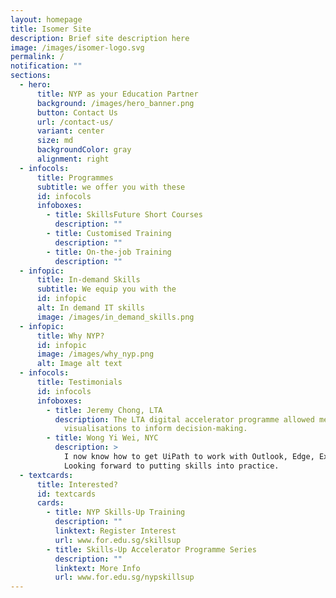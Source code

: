 ```yaml
---
layout: homepage
title: Isomer Site
description: Brief site description here
image: /images/isomer-logo.svg
permalink: /
notification: ""
sections:
  - hero:
      title: NYP as your Education Partner
      background: /images/hero_banner.png
      button: Contact Us
      url: /contact-us/
      variant: center
      size: md
      backgroundColor: gray
      alignment: right
  - infocols:
      title: Programmes
      subtitle: we offer you with these
      id: infocols
      infoboxes:
        - title: SkillsFuture Short Courses
          description: ""
        - title: Customised Training
          description: ""
        - title: On-the-job Training
          description: ""
  - infopic:
      title: In-demand Skills
      subtitle: We equip you with the
      id: infopic
      alt: In demand IT skills
      image: /images/in_demand_skills.png
  - infopic:
      title: Why NYP?
      id: infopic
      image: /images/why_nyp.png
      alt: Image alt text
  - infocols:
      title: Testimonials
      id: infocols
      infoboxes:
        - title: Jeremy Chong, LTA
          description: The LTA digital accelerator programme allowed me to create
            visualisations to inform decision-making.
        - title: Wong Yi Wei, NYC
          description: >
            I now know how to get UiPath to work with Outlook, Edge, Excel, etc.
            Looking forward to putting skills into practice.
  - textcards:
      title: Interested?
      id: textcards
      cards:
        - title: NYP Skills-Up Training
          description: ""
          linktext: Register Interest
          url: www.for.edu.sg/skillsup
        - title: Skills-Up Accelerator Programme Series
          description: ""
          linktext: More Info
          url: www.for.edu.sg/nypskillsup
---
```

